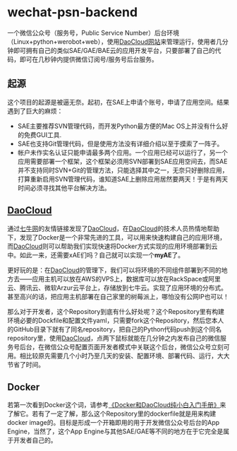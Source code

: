 # wechat-psn-backend
一个微信公众号（服务号，Public Service Number）后台环境（Linux+python+werobot+web），使用[DaoCloud网站][1]来管理运行，使用者几分钟即可拥有自己的类似SAE/GAE/BAE云的应用开发平台，只要部署了自己的代码，即可在几秒钟内提供微信订阅号/服务号后台服务。

## 起源
这个项目的起源是被逼无奈。起初，在SAE上申请个账号，申请了应用空间。结果遇到了巨大的麻烦：
- SAE主要推荐SVN管理代码，而开发Python最方便的Mac OS上并没有什么好的免费GUI工具.
- SAE也支持Git管理代码，但是使用方法没有详细介绍以至于摸索了一阵子。
- 帐户未作实名认证只能申请最多两个应用。一个应用已经可以运行了，另一个应用需要部署一个框架，这个框架必须用SVN部署到SAE应用空间去，而SAE并不支持同时SVN+Git的管理方法，只能选择其中之一，无奈只好删除应用，打算重新启用SVN管理代码，谁知道SAE上删除应用居然要两天！于是有两天时间必须寻找其他平台解决方法。

## [DaoCloud][1]
通过[七牛网][2]的友情链接发现了[DaoCloud][1]，在[DaoCloud][1]的技术人员热情地帮助下，发现了Docker是一个非常先进的工具，可以用来快速构建自己的应用环境，而[DaoCloud][1]则可以帮助我们实现快速将Docker方式实现的应用环境部署到云中。如此一来，还需要xAE们吗？自己就可以实现一个**myAE**了。

更好玩的是：在[DaoCloud][1]的管理下，我们可以将环境的不同组件部署到不同的地方去——应用主机可以放在AWS的VPS上，数据库可以放在RackSpace或阿里云、腾讯云、微软Arzur云平台上，存储放到七牛云。实现了应用环境的分布式。甚至高兴的话，把应用主机部署在自己家里的树莓派上，哪怕没有公网IP也可以！

那么对于开发者，这个Repository到底有什么好处呢？这个Repository里有构建环境必要的Dockfile和配置文件yaml，只需要fork这个Repository，然后您本人的GitHub目录下就有了同名repository，把自己的Python代码push到这个同名repository里，使用[DaoCloud][1]，点两下鼠标就能在几分钟之内发布自己的微信服务号后台，在微信公众号配置页面开发者模式中关联这个后台，微信公众号立刻可用。相比较原先需要几个小时乃至几天的安装、配置环境、部署代码、运行，大大节省了时间。

## Docker

若第一次看到Docker这个词，请参考[《Docker和DaoCloud纯小白入门手册》][3]来了解它。若有了一定了解，那么这个Repository里的dockerfile就是用来构建docker image的。目标是形成一个开箱即用的用于开发微信公众号后台的App Engine，当然了，这个App Engine与其他SAE/GAE等不同的地方在于它完全是属于开发者自己的。

[1]: <http://www.daocloud.io>
[2]: <http://www.qiniu.com>
[3]: <./Docker和DaoCloud纯小白入门手册.md>